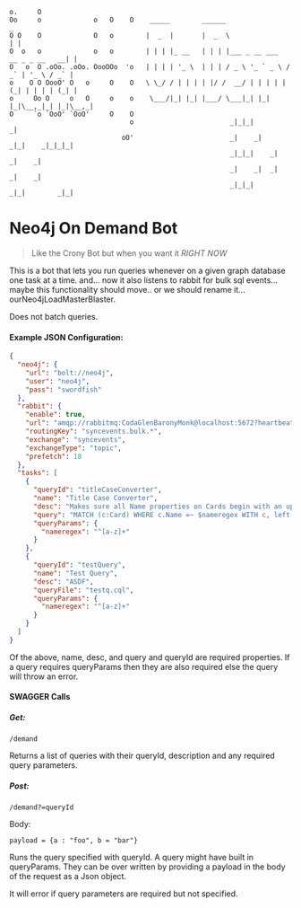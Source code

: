 ```
o.     O                          
Oo     o             o   O    O    _____        ______                               _ 
O O    O             O   o        |  _  |       |  _  \                             | |
O  o   o             o   o        | | | |_ __   | | | |___ _ __ ___   __ _ _ __   __| |
O   o  O .oOo. .oOo. OooOOo  'o   | | | | '_ \  | | | / _ \ '_ ` _ \ / _` | '_ \ / _` |
o    O O OooO' O   o     O    O   \ \_/ / | | | | |/ /  __/ | | | | | (_| | | | | (_| |
o     Oo O     o   O     o    o    \___/|_| |_| |___/ \___|_| |_| |_|\__,_|_| |_|\__,_|
O     `o `OoO' `OoO'     O    O   
                              o                        _|_|_|                _|      
                            oO'                        _|    _|    _|_|    _|_|_|_|  
                                                       _|_|_|    _|    _|    _|       
                                                       _|    _|  _|    _|    _|         
                                                       _|_|_|      _|_|        _|_|              
```
# Neo4j On Demand Bot

> Like the Crony Bot but when you want it *RIGHT NOW*

This is a bot that lets you run queries whenever on a given graph database one task at a time.
and... now it also listens to rabbit for bulk sql events... maybe this functionality should move.. or we should rename it... ourNeo4jLoadMasterBlaster. 

Does not batch queries.

#### Example JSON Configuration:
```json
{
  "neo4j": {
    "url": "bolt://neo4j",
    "user": "neo4j",
    "pass": "swordfish"
  },
  "rabbit": {
    "enable": true,
    "url": "amqp://rabbitmq:CodaGlenBaronyMonk@localhost:5672?heartbeat=3600",
    "routingKey": "syncevents.bulk.*",
    "exchange": "syncevents",
    "exchangeType": "topic",
    "prefetch": 18
  },
  "tasks": [
    {
      "queryId": "titleCaseConverter",
      "name": "Title Case Converter",
      "desc": "Makes sure all Name properties on Cards begin with an uppercase letter.",
      "query": "MATCH (c:Card) WHERE c.Name =~ $nameregex WITH c, left(c.Name, 1) as firstLetter, right(c.Name, length(c.Name)-1) as rest SET c.Name = (toUpper(firstLetter) + rest) RETURN c",
      "queryParams": {
        "nameregex": "^[a-z]+"
      }
    },
    {
      "queryId": "testQuery",
      "name": "Test Query",
      "desc": "ASDF",
      "queryFile": "testq.cql",
      "queryParams": {
        "nameregex": "^[a-z]+"
      }
    }
  ]
}
```

Of the above, name, desc, and query and queryId are required properties. If a query requires queryParams then they are also required else the query will throw an error.

#### SWAGGER Calls

##### Get:
```
/demand
```
Returns a list of queries with their queryId, description and any required query parameters.

##### Post:
```
/demand?=queryId
```
Body:
```
payload = {a : "foo", b = "bar"}
```
Runs the query specified with queryId. A query might have built in queryParams. They can be over written by providing a payload in the body of the request as a Json object.

It will error if query parameters are required but not specified.
